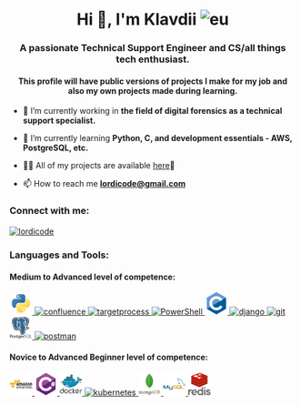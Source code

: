 <h1 align="center">Hi 👋, I'm Klavdii <img src="https://icons.iconarchive.com/icons/wikipedia/flags/1024/EU-European-Union-Flag-icon.png" alt="eu" width="30" height="30"/></h1>
<h3 align="center">A passionate Technical Support Engineer and CS/all things tech enthusiast.</h3> 

<h4 align="center">This profile will have public versions of projects I make for my job and also my own projects made during learning.</h4>

- 🔭 I’m currently working in **the field of digital forensics as a technical support specialist.**

- 🌱 I’m currently learning **Python, C, and development essentials - AWS, PostgreSQL, etc.**

- 👨‍💻 All of my projects are available [here](https://github.com/lordicode)🔰

- 📫 How to reach me **lordicode@gmail.com**

<h3 align="left">Connect with me:</h3>
<p align="left">
<a href="https://www.leetcode.com/lordicode" target="blank"><img align="center" src="https://raw.githubusercontent.com/rahuldkjain/github-profile-readme-generator/master/src/images/icons/Social/leet-code.svg" alt="lordicode" height="30" width="40" /></a>
</p>

<h3 align="left">Languages and Tools:</h3>
<p align="left">          
<h4 align="left">Medium to Advanced level of competence:</h4>
<a href="https://www.python.org" target="_blank" rel="noreferrer"> <img src="https://raw.githubusercontent.com/devicons/devicon/master/icons/python/python-original.svg" alt="python" width="40" height="40"/> </a> <a href="https://www.atlassian.com/software/confluence" target="_blank" rel="noreferrer"> <img src="https://play-lh.googleusercontent.com/-aex9dK8-hchgNFf5lsMCy0_9sl6kK_JIS4nh-6p3_NG9w2BwASOTRsNg-tgnONg8Q" alt="confluence" width="40" height="40"/> </a>
<a href="https://www.apptio.com/products/targetprocess/" target="_blank" rel="noreferrer"> <img src="https://avatars.githubusercontent.com/u/649085?s=280&v=4" alt="targetprocess" width="40" height="40"/> </a><a href="https://docs.microsoft.com/en-us/powershell/" target="_blank" rel="noreferrer"> <img src="https://upload.wikimedia.org/wikipedia/commons/2/2f/PowerShell_5.0_icon.png" alt="PowerShell" width="40" height="40"/> </a><a href="https://www.cprogramming.com/" target="_blank" rel="noreferrer"> <img src="https://raw.githubusercontent.com/devicons/devicon/master/icons/c/c-original.svg" alt="c" width="40" height="40"/> </a> <a href="https://www.djangoproject.com/" target="_blank" rel="noreferrer"> <img src="https://cdn.worldvectorlogo.com/logos/django.svg" alt="django" width="40" height="40"/> </a> <a href="https://git-scm.com/" target="_blank" rel="noreferrer"> <img src="https://www.vectorlogo.zone/logos/git-scm/git-scm-icon.svg" alt="git" width="40" height="40"/> </a> <a href="https://www.postgresql.org" target="_blank" rel="noreferrer"> <img src="https://raw.githubusercontent.com/devicons/devicon/master/icons/postgresql/postgresql-original-wordmark.svg" alt="postgresql" width="40" height="40"/> </a> <a href="https://postman.com" target="_blank" rel="noreferrer"> <img src="https://www.vectorlogo.zone/logos/getpostman/getpostman-icon.svg" alt="postman" width="40" height="40"/> </a> 

<h4 align="left">Novice to Advanced Beginner level of competence:</h4>
<a href="https://aws.amazon.com" target="_blank" rel="noreferrer"> <img src="https://raw.githubusercontent.com/devicons/devicon/master/icons/amazonwebservices/amazonwebservices-original-wordmark.svg" alt="aws" width="40" height="40"/> </a> <a href="https://www.w3schools.com/cs/" target="_blank" rel="noreferrer"> <img src="https://raw.githubusercontent.com/devicons/devicon/master/icons/csharp/csharp-original.svg" alt="csharp" width="40" height="40"/> </a> <a href="https://www.docker.com/" target="_blank" rel="noreferrer"> <img src="https://raw.githubusercontent.com/devicons/devicon/master/icons/docker/docker-original-wordmark.svg" alt="docker" width="40" height="40"/> </a> <a href="https://kubernetes.io" target="_blank" rel="noreferrer"> <img src="https://www.vectorlogo.zone/logos/kubernetes/kubernetes-icon.svg" alt="kubernetes" width="40" height="40"/> </a> <a href="https://www.mongodb.com/" target="_blank" rel="noreferrer"> <img src="https://raw.githubusercontent.com/devicons/devicon/master/icons/mongodb/mongodb-original-wordmark.svg" alt="mongodb" width="40" height="40"/> </a> <a href="https://www.mysql.com/" target="_blank" rel="noreferrer"> <img src="https://raw.githubusercontent.com/devicons/devicon/master/icons/mysql/mysql-original-wordmark.svg" alt="mysql" width="40" height="40"/> </a> <a href="https://redis.io" target="_blank" rel="noreferrer"> <img src="https://raw.githubusercontent.com/devicons/devicon/master/icons/redis/redis-original-wordmark.svg" alt="redis" width="40" height="40"/> </a> </p>
<!---
lordicode/lordicode is a ✨ special ✨ repository because its `README.md` (this file) appears on your GitHub profile.
You can click the Preview link to take a look at your changes.
--->
